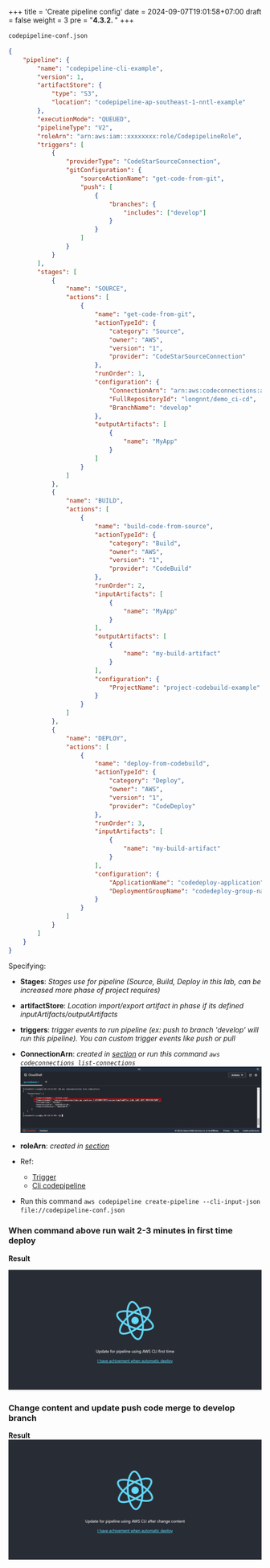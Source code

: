 +++
title = 'Create pipeline config'
date = 2024-09-07T19:01:58+07:00
draft = false
weight = 3
pre = "<b>4.3.2. </b>"
+++

```bash
codepipeline-conf.json
```

```json
{
    "pipeline": {
        "name": "codepipeline-cli-example",
        "version": 1,
        "artifactStore": {
            "type": "S3",
            "location": "codepipeline-ap-southeast-1-nntl-example"
        },
        "executionMode": "QUEUED",
        "pipelineType": "V2",
        "roleArn": "arn:aws:iam::xxxxxxxx:role/CodepipelineRole",
        "triggers": [
            {
                "providerType": "CodeStarSourceConnection",
                "gitConfiguration": {
                    "sourceActionName": "get-code-from-git",
                    "push": [
                        {
                            "branches": {
                                "includes": ["develop"]
                            }
                        }
                    ]
                }
            }
        ],
        "stages": [
            {
                "name": "SOURCE",
                "actions": [
                    {
                        "name": "get-code-from-git",
                        "actionTypeId": {
                            "category": "Source",
                            "owner": "AWS",
                            "version": "1",
                            "provider": "CodeStarSourceConnection"
                        },
                        "runOrder": 1,
                        "configuration": {
                            "ConnectionArn": "arn:aws:codeconnections:ap-southeast-1:026090539539:connection/0a4875cc-4e0e-440f-b5f9-995f53638699",
                            "FullRepositoryId": "longnnt/demo_ci-cd",
                            "BranchName": "develop"
                        },
                        "outputArtifacts": [
                            {
                                "name": "MyApp"
                            }
                        ]
                    }
                ]
            },
            {
                "name": "BUILD",
                "actions": [
                    {
                        "name": "build-code-from-source",
                        "actionTypeId": {
                            "category": "Build",
                            "owner": "AWS",
                            "version": "1",
                            "provider": "CodeBuild"
                        },
                        "runOrder": 2,
                        "inputArtifacts": [
                            {
                                "name": "MyApp"
                            }
                        ],
                        "outputArtifacts": [
                            {
                                "name": "my-build-artifact"
                            }
                        ],
                        "configuration": {
                            "ProjectName": "project-codebuild-example"
                        }
                    }
                ]
            },
            {
                "name": "DEPLOY",
                "actions": [
                    {
                        "name": "deploy-from-codebuild",
                        "actionTypeId": {
                            "category": "Deploy",
                            "owner": "AWS",
                            "version": "1",
                            "provider": "CodeDeploy"
                        },
                        "runOrder": 3,
                        "inputArtifacts": [
                            {
                                "name": "my-build-artifact"
                            }
                        ],
                        "configuration": {
                            "ApplicationName": "codedeploy-application",
                            "DeploymentGroupName": "codedeploy-group-name"
                        }
                    }
                ]
            }
        ]
    }
}
```

Specifying:

-   **Stages**: _Stages use for pipeline (Source, Build, Deploy in this lab, can be increased more phase of project requires)_
-   **artifactStore**: _Location import/export artifact in phase if its defined inputArtifacts/outputArtifacts_
-   **triggers**: _trigger events to run pipeline (ex: push to branch 'develop' will run this pipeline). You can custom trigger events like push or pull_
-   **ConnectionArn**: *created in [section](/pre-install/connect-github/#create-connection-to-github-using-console) or run this command ```aws codeconnections list-connections ```*
      ![alt text](image.png)
- **roleArn**: *created in [section](/aws-codepipeline/create-codepipeline/create-role/)*
-   Ref:
    -   [Trigger](https://docs.aws.amazon.com/codepipeline/latest/userguide/pipelines-filter-cli.html)
    -   [Cli codepipeline](https://awscli.amazonaws.com/v2/documentation/api/latest/reference/codepipeline/index.html?highlight=codepipeline)

- Run this command ```aws codepipeline create-pipeline --cli-input-json file://codepipeline-conf.json```

### When command above run wait 2-3 minutes in first time deploy


**Result**

![alt text](image-1.png)

### Change content and update push code merge to develop branch

**Result**
![alt text](image-2.png)



